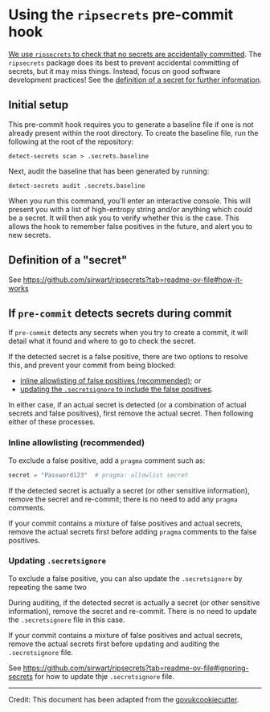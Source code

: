 # Using the `ripsecrets` pre-commit hook

[We use `ripsecrets` to check that no secrets are accidentally committed](ripsecrets). The
`ripsecrets` package does its best to prevent accidental committing of secrets, but it may miss
things. Instead, focus on good software development practices! See the [definition of a secret for
further information](#definition-of-a-secret).


## Initial setup

This pre-commit hook requires you to generate a baseline file if one is not already present within
the root directory. To create the baseline file, run the following at the root of the repository:

```shell
detect-secrets scan > .secrets.baseline
```

Next, audit the baseline that has been generated by running:

```shell
detect-secrets audit .secrets.baseline
```

When you run this command, you'll enter an interactive console. This will present you with a list
of high-entropy string and/or anything which could be a secret. It will then ask you to verify
whether this is the case. This allows the hook to remember false positives in the future, and alert
you to new secrets.


## Definition of a "secret"

See https://github.com/sirwart/ripsecrets?tab=readme-ov-file#how-it-works

## If `pre-commit` detects secrets during commit

If `pre-commit` detects any secrets when you try to create a commit, it will detail what it found
and where to go to check the secret.

If the detected secret is a false positive, there are two options to resolve this, and prevent your
commit from being blocked:

- [inline allowlisting of false positives (recommended)](#inline-allowlisting-recommended); or
- [updating the `.secretsignore` to include the false positives](#updating-secretsignore).

In either case, if an actual secret is detected (or a combination of actual secrets and false
positives), first remove the actual secret. Then following either of these processes.

### Inline allowlisting (recommended)

To exclude a false positive, add a `pragma` comment such as:

```python
secret = "Password123"  # pragma: allowlist secret
```

If the detected secret is actually a secret (or other sensitive information), remove the secret and
re-commit; there is no need to add any `pragma` comments.

If your commit contains a mixture of false positives and actual secrets, remove the actual secrets
first before adding `pragma` comments to the false positives.


### Updating `.secretsignore`

To exclude a false positive, you can also update the `.secretsignore` by repeating the same two

During auditing, if the detected secret is actually a secret (or other sensitive information),
remove the secret and re-commit. There is no need to update the `.secretsignore` file in this
case.

If your commit contains a mixture of false positives and actual secrets, remove the actual secrets
first before updating and auditing the `.secretsignore` file.

See https://github.com/sirwart/ripsecrets?tab=readme-ov-file#ignoring-secrets
for how to update thje `.secretsignore` file.


---

Credit: This document has been adapted from the
[govukcookiecutter](https://github.com/best-practice-and-impact/govcookiecutter/).
